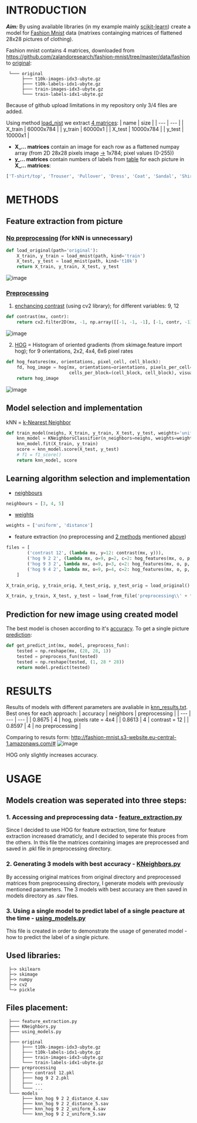 # INTRODUCTION

***Aim:*** By using available libraries (in my example mainly [scikit-learn](https://pypi.org/project/scikit-learn/)) create a model for [Fashion Mnist](https://github.com/zalandoresearch/fashion-mnist) data (matrixes containging matrices of flattened 28x28 pictures of clothing).

Fashion mnist contains 4 matrices, downloaded from https://github.com/zalandoresearch/fashion-mnist/tree/master/data/fashion to [original](original):

     └─── original
          ├─── t10k-images-idx3-ubyte.gz
          ├─── t10k-labels-idx1-ubyte.gz
          ├─── train-images-idx3-ubyte.gz
          └─── train-labels-idx1-ubyte.gz

Because of github upload limitations in my repository only 3/4 files are added.

Using method [load_nist](feature_extraction.py/#L8) we extract [4 matrices](feature_extraction.py#L118):
| name | size |
| --- | --- |
| X_train | 60000x784 |
| y_train | 60000x1 |
| X_test | 10000x784 |
| y_test | 10000x1 |

- **X_... matrices** contain an image for each row as a flattened numpay array (from 2D 28x28 pixels image [->](feature_extraction.py#L52) 1x784; pixel values (0-255))
- **y_... matrices** contain numbers of labels from [table](using_models.py#L23) for each picture in **X_... matrices**:

```python
['T-shirt/top', 'Trouser', 'Pullover', 'Dress', 'Coat', 'Sandal', 'Shirt', 'Sneaker', 'Bag', 'Ankle boot']
```
# METHODS

## Feature extraction from picture
### [No preprocessing](feature_extraction.py/#L39) (for kNN is unnecessary)
```python
def load_original(path='original'):
    X_train, y_train = load_mnist(path, kind='train')
    X_test, y_test = load_mnist(path, kind='t10k')
    return X_train, y_train, X_test, y_test
```
![image](https://user-images.githubusercontent.com/61067969/120994600-ed8d4100-c784-11eb-9b92-e77162947ef7.png)

### [Preprocessing](feature_extraction.py#L66)
1. [enchancing contrast](feature_extraction.py/#L85) (using cv2 library); for different variables: 9, 12
```python
def contrast(mx, contr):
    return cv2.filter2D(mx, -1, np.array([[-1, -1, -1], [-1, contr, -1], [-1, -1, -1]]))
```
![image](https://user-images.githubusercontent.com/61067969/120994299-a737e200-c784-11eb-961c-3aa0c0ef9767.png)

2. [HOG](feature_extraction.py/#L95) = Histogram of oriented gradients (from skimage.feature import hog); for 9 orientations, 2x2, 4x4, 6x6 pixel rates
```python
def hog_features(mx, orientations, pixel_cell, cell_block):
    fd, hog_image = hog(mx, orientations=orientations, pixels_per_cell=(pixel_cell, pixel_cell),
                        cells_per_block=(cell_block, cell_block), visualize=True, multichannel=True)
    return hog_image
```
![image](https://user-images.githubusercontent.com/61067969/120994756-157ca480-c785-11eb-9e47-00afa70a8208.png)

## Model selection and implementation
kNN = [k-Nearest Neighbor](KNeighbors.py/#L6)
```python
def train_model(neighs, X_train, y_train, X_test, y_test, weights='uniform'):
    knn_model = KNeighborsClassifier(n_neighbors=neighs, weights=weights)
    knn_model.fit(X_train, y_train)
    score = knn_model.score(X_test, y_test)
    # f1 = f1_score()
    return knn_model, score
```

## Learning algorithm selection and implementation
- [neighbours](KNeighbors.py/#L16)
```python
neighbours = [3, 4, 5]
```
- [weights](KNeighbors.py#L17)
```python
weights = ['uniform', 'distance']
```
- feature extraction (no preprocessing and [2 methods](KNeighbors.py#L18) mentioned [above](README.md#preprocessing))
```python
files = [
        ('contrast 12', (lambda mx, y=12: contrast(mx, y))),
        ('hog 9 2 2', (lambda mx, o=9, p=2, c=2: hog_features(mx, o, p, c))),
        ('hog 9 3 2', lambda mx, o=9, p=3, c=2: hog_features(mx, o, p, c)),
        ('hog 9 4 2', lambda mx, o=9, p=4, c=2: hog_features(mx, o, p, c)),
    ]
```
```python
X_train_orig, y_train_orig, X_test_orig, y_test_orig = load_original()
```
```python
X_train, y_train, X_test, y_test = load_from_file('preprocessing\\' + filename + '.pkl')
```
## Prediction for new image using created model
The best model is chosen according to it's [accuracy](KNeighbors.py#L50). To get a single picture [prediction](using_models.py#L15):
```python
def get_predict_int(mx, model, preprocess_fun):
    tested = np.reshape(mx, (28, 28, 1))
    tested = preprocess_fun(tested)
    tested = np.reshape(tested, (1, 28 * 28))
    return model.predict(tested)
```

# RESULTS

Results of models with different parameters are avaliable in [knn_results.txt](knn_results.txt).
Best ones for each approach:
| accuracy | neighbors | preprocessing |
| --- | --- | --- |
| 0.8675 | 4 | hog, pixels rate = 4x4 |
| 0.8613 | 4 | contrast = 12 |
| 0.8597 | 4 | no preprocessing |

Comparing to resuts form: http://fashion-mnist.s3-website.eu-central-1.amazonaws.com/#
![image](https://user-images.githubusercontent.com/61067969/120996131-57f2b100-c786-11eb-90c5-e92a9c33a53b.png)

HOG only slightly increases accuracy.


# USAGE
## Models creation was seperated into three steps:

### 1. Accessing and preprocessing data - [feature_extraction.py](feature_extraction.py)
  
  Since I decided to use HOG for feature extraction, time for feature extraction increased dramaticly, and I decided to seperate this proces from the others. In this file the matrices containing images are preprocessed and saved in .pkl file in preprocessing directory.
  
### 2. Generating 3 models with best accuracy - [KNeighbors.py](KNeighbors.py)

  By accessing original matrices from original directory and preprocessed matrices from preprocessing directory, I generate models with previously mentioned parameters. The 3 models with best accuracy are then saved in models directory as .sav files.

### 3. Using a single model to predict label of a single peacture at the time - [using_models.py](using_models.py)

  This file is created in order to demonstrate the usage of generated model - how to predict the label of a single picture.
     

## Used libraries:

     ├─> skilearn
     ├─> skimage
     ├─> numpy
     ├─> cv2
     └─> pickle

## Files placement:

     ├─── feature_extraction.py
     ├─── KNeighbors.py
     ├─── using_models.py
     │
     ├─── original
     │    ├─── t10k-images-idx3-ubyte.gz
     │    ├─── t10k-labels-idx1-ubyte.gz
     │    ├─── train-images-idx3-ubyte.gz
     │    └─── train-labels-idx1-ubyte.gz
     ├─── preprocessing
     │    ├─── contrast 12.pkl
     │    ├─── hog 9 2 2.pkl
     │    ├─── ...
     │    └─── ...
     └─── models
          ├─── knn_hog 9 2 2_distance_4.sav
          ├─── knn_hog 9 2 2_distance_5.sav
          ├─── knn_hog 9 2 2_uniform_4.sav
          └─── knn_hog 9 2 2_uniform_5.sav
